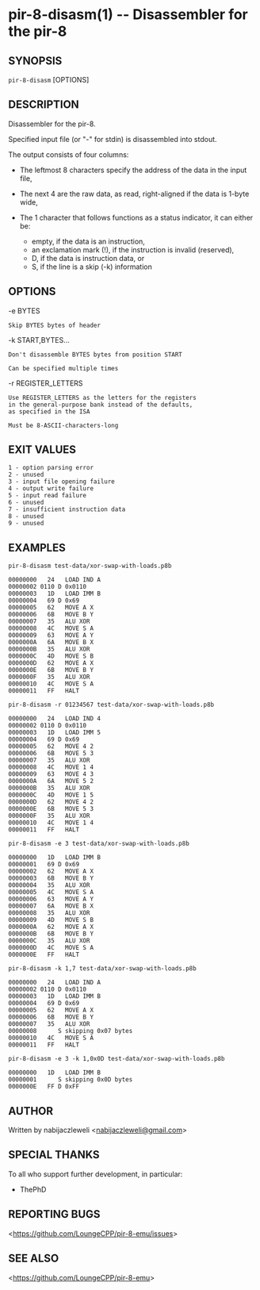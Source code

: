 pir-8-disasm(1) -- Disassembler for the pir-8
=============================================

## SYNOPSIS

`pir-8-disasm` [OPTIONS] <FILE>

## DESCRIPTION

Disassembler for the pir-8.

Specified input file (or "-" for stdin) is disassembled into stdout.

The output consists of four columns:

  * The leftmost 8 characters specify the address of the data in the input file,
  * The next 4 are the raw data, as read, right-aligned if the data is 1-byte wide,
  * The 1 character that follows functions as a status indicator, it can either be:

    - empty, if the data is an instruction,
    - an exclamation mark (!), if the instruction is invalid (reserved),
    - D, if the data is instruction data, or
    - S, if the line is a skip (-k) information

## OPTIONS

  -e BYTES

    Skip BYTES bytes of header

  -k START,BYTES...

    Don't disassemble BYTES bytes from position START

    Can be specified multiple times

  -r REGISTER_LETTERS

    Use REGISTER_LETTERS as the letters for the registers
    in the general-purpose bank instead of the defaults,
    as specified in the ISA

    Must be 8-ASCII-characters-long

## EXIT VALUES

    1 - option parsing error
    2 - unused
    3 - input file opening failure
    4 - output write failure
    5 - input read failure
    6 - unused
    7 - insufficient instruction data
    8 - unused
    9 - unused

## EXAMPLES

  `pir-8-disasm test-data/xor-swap-with-loads.p8b`

    00000000   24   LOAD IND A
    00000002 0110 D 0x0110
    00000003   1D   LOAD IMM B
    00000004   69 D 0x69
    00000005   62   MOVE A X
    00000006   6B   MOVE B Y
    00000007   35   ALU XOR
    00000008   4C   MOVE S A
    00000009   63   MOVE A Y
    0000000A   6A   MOVE B X
    0000000B   35   ALU XOR
    0000000C   4D   MOVE S B
    0000000D   62   MOVE A X
    0000000E   6B   MOVE B Y
    0000000F   35   ALU XOR
    00000010   4C   MOVE S A
    00000011   FF   HALT

  `pir-8-disasm -r 01234567 test-data/xor-swap-with-loads.p8b`

    00000000   24   LOAD IND 4
    00000002 0110 D 0x0110
    00000003   1D   LOAD IMM 5
    00000004   69 D 0x69
    00000005   62   MOVE 4 2
    00000006   6B   MOVE 5 3
    00000007   35   ALU XOR
    00000008   4C   MOVE 1 4
    00000009   63   MOVE 4 3
    0000000A   6A   MOVE 5 2
    0000000B   35   ALU XOR
    0000000C   4D   MOVE 1 5
    0000000D   62   MOVE 4 2
    0000000E   6B   MOVE 5 3
    0000000F   35   ALU XOR
    00000010   4C   MOVE 1 4
    00000011   FF   HALT

  `pir-8-disasm -e 3 test-data/xor-swap-with-loads.p8b`

    00000000   1D   LOAD IMM B
    00000001   69 D 0x69
    00000002   62   MOVE A X
    00000003   6B   MOVE B Y
    00000004   35   ALU XOR
    00000005   4C   MOVE S A
    00000006   63   MOVE A Y
    00000007   6A   MOVE B X
    00000008   35   ALU XOR
    00000009   4D   MOVE S B
    0000000A   62   MOVE A X
    0000000B   6B   MOVE B Y
    0000000C   35   ALU XOR
    0000000D   4C   MOVE S A
    0000000E   FF   HALT

  `pir-8-disasm -k 1,7 test-data/xor-swap-with-loads.p8b`

    00000000   24   LOAD IND A
    00000002 0110 D 0x0110
    00000003   1D   LOAD IMM B
    00000004   69 D 0x69
    00000005   62   MOVE A X
    00000006   6B   MOVE B Y
    00000007   35   ALU XOR
    00000008      S skipping 0x07 bytes
    00000010   4C   MOVE S A
    00000011   FF   HALT

  `pir-8-disasm -e 3 -k 1,0x0D test-data/xor-swap-with-loads.p8b`

    00000000   1D   LOAD IMM B
    00000001      S skipping 0x0D bytes
    0000000E   FF D 0xFF

## AUTHOR

Written by nabijaczleweli &lt;<nabijaczleweli@gmail.com>&gt;

## SPECIAL THANKS

To all who support further development, in particular:

  * ThePhD

## REPORTING BUGS

&lt;<https://github.com/LoungeCPP/pir-8-emu/issues>&gt;

## SEE ALSO

&lt;<https://github.com/LoungeCPP/pir-8-emu>&gt;
